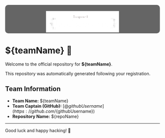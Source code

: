 <p align="center" style="background: rgba(0,0,0,0.6); border-radius: 10px; padding: 20px; padding-bottom: 0;">
  <img 
    src="https://github.com/NCJ-Hackademia/Assets/blob/main/Hackademia-Logo%20(1).png?raw=true" 
    alt="Hackademia Logo" 
    height="70"
  >
</p>

# ${teamName} 🚀

Welcome to the official repository for **${teamName}**.

This repository was automatically generated following your registration.

## Team Information

- **Team Name:** ${teamName}
- **Team Captain (GitHub):** [@${githubUsername}](https://github.com/${githubUsername})
- **Repository Name:** ${repoName}

---

Good luck and happy hacking! 🎉
